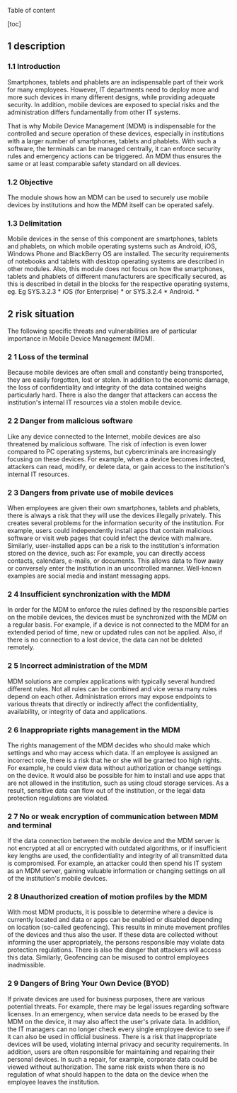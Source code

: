 Table of content

[toc]
 
1 description
--------------

### 1.1 Introduction

Smartphones, tablets and phablets are an indispensable part of their work for many employees. However, IT departments need to deploy more and more such devices in many different designs, while providing adequate security. In addition, mobile devices are exposed to special risks and the administration differs fundamentally from other IT systems.

That is why Mobile Device Management (MDM) is indispensable for the controlled and secure operation of these devices, especially in institutions with a larger number of smartphones, tablets and phablets. With such a software, the terminals can be managed centrally, it can enforce security rules and emergency actions can be triggered. An MDM thus ensures the same or at least comparable safety standard on all devices.

### 1.2 Objective

The module shows how an MDM can be used to securely use mobile devices by institutions and how the MDM itself can be operated safely.

### 1.3 Delimitation

Mobile devices in the sense of this component are smartphones, tablets and phablets, on which mobile operating systems such as Android, iOS, Windows Phone and BlackBerry OS are installed. The security requirements of notebooks and tablets with desktop operating systems are described in other modules. Also, this module does not focus on how the smartphones, tablets and phablets of different manufacturers are specifically secured, as this is described in detail in the blocks for the respective operating systems, eg. Eg SYS.3.2.3 * iOS (for Enterprise) * or SYS.3.2.4 * Android. *

2 risk situation
-----------------

The following specific threats and vulnerabilities are of particular importance in Mobile Device Management (MDM).

### 2 1 Loss of the terminal

Because mobile devices are often small and constantly being transported, they are easily forgotten, lost or stolen. In addition to the economic damage, the loss of confidentiality and integrity of the data contained weighs particularly hard. There is also the danger that attackers can access the institution's internal IT resources via a stolen mobile device.

### 2 2 Danger from malicious software

Like any device connected to the Internet, mobile devices are also threatened by malicious software. The risk of infection is even lower compared to PC operating systems, but cybercriminals are increasingly focusing on these devices. For example, when a device becomes infected, attackers can read, modify, or delete data, or gain access to the institution's internal IT resources.

### 2 3 Dangers from private use of mobile devices

When employees are given their own smartphones, tablets and phablets, there is always a risk that they will use the devices illegally privately. This creates several problems for the information security of the institution. For example, users could independently install apps that contain malicious software or visit web pages that could infect the device with malware. Similarly, user-installed apps can be a risk to the institution's information stored on the device, such as: For example, you can directly access contacts, calendars, e-mails, or documents. This allows data to flow away or conversely enter the institution in an uncontrolled manner. Well-known examples are social media and instant messaging apps.

### 2 4 Insufficient synchronization with the MDM
In order for the MDM to enforce the rules defined by the responsible parties on the mobile devices, the devices must be synchronized with the MDM on a regular basis. For example, if a device is not connected to the MDM for an extended period of time, new or updated rules can not be applied. Also, if there is no connection to a lost device, the data can not be deleted remotely.

### 2 5 Incorrect administration of the MDM

MDM solutions are complex applications with typically several hundred different rules. Not all rules can be combined and vice versa many rules depend on each other. Administration errors may expose endpoints to various threats that directly or indirectly affect the confidentiality, availability, or integrity of data and applications.

### 2 6 Inappropriate rights management in the MDM

The rights management of the MDM decides who should make which settings and who may access which data. If an employee is assigned an incorrect role, there is a risk that he or she will be granted too high rights. For example, he could view data without authorization or change settings on the device. It would also be possible for him to install and use apps that are not allowed in the institution, such as using cloud storage services. As a result, sensitive data can flow out of the institution, or the legal data protection regulations are violated.

### 2 7 No or weak encryption of communication between MDM and terminal

If the data connection between the mobile device and the MDM server is not encrypted at all or encrypted with outdated algorithms, or if insufficient key lengths are used, the confidentiality and integrity of all transmitted data is compromised. For example, an attacker could then spend his IT system as an MDM server, gaining valuable information or changing settings on all of the institution's mobile devices.

### 2 8 Unauthorized creation of motion profiles by the MDM

With most MDM products, it is possible to determine where a device is currently located and data or apps can be enabled or disabled depending on location (so-called geofencing). This results in minute movement profiles of the devices and thus also the user. If these data are collected without informing the user appropriately, the persons responsible may violate data protection regulations. There is also the danger that attackers will access this data. Similarly, Geofencing can be misused to control employees inadmissible.

### 2 9 Dangers of Bring Your Own Device (BYOD)

If private devices are used for business purposes, there are various potential threats. For example, there may be legal issues regarding software licenses. In an emergency, when service data needs to be erased by the MDM on the device, it may also affect the user's private data. In addition, the IT managers can no longer check every single employee device to see if it can also be used in official business. There is a risk that inappropriate devices will be used, violating internal privacy and security requirements. In addition, users are often responsible for maintaining and repairing their personal devices. In such a repair, for example, corporate data could be viewed without authorization. The same risk exists when there is no regulation of what should happen to the data on the device when the employee leaves the institution.
